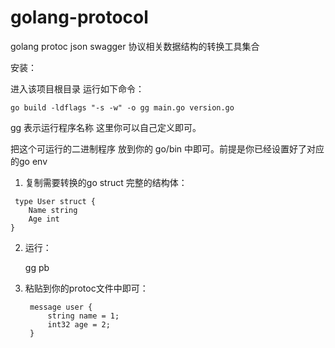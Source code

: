 # golang-protocol
golang protoc json swagger 协议相关数据结构的转换工具集合


安装：

进入该项目根目录 运行如下命令：

    go build -ldflags "-s -w" -o gg main.go version.go

gg 表示运行程序名称 这里你可以自己定义即可。

把这个可运行的二进制程序 放到你的 go/bin 中即可。前提是你已经设置好了对应的go env


1. 复制需要转换的go struct 完整的结构体：

```golang
 type User struct {
	Name string
	Age int
}

```

2. 运行：

    gg pb


3. 粘贴到你的protoc文件中即可：
    
        message user {
            string name = 1;
            int32 age = 2;
        }
